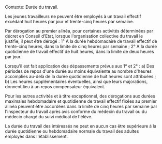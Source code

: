 Contexte: Durée du travail.

Les jeunes travailleurs ne peuvent être employés à un travail effectif excédant huit heures par jour et trente-cinq heures par semaine.

Par dérogation au premier alinéa, pour certaines activités déterminées par décret en Conseil d'Etat, lorsque l'organisation collective du travail le justifie, il peut être dérogé : 1° A la durée hebdomadaire de travail effectif de trente-cinq heures, dans la limite de cinq heures par semaine ; 2° A la durée quotidienne de travail effectif de huit heures, dans la limite de deux heures par jour.

Lorsqu'il est fait application des dépassements prévus aux 1° et 2° : a) Des périodes de repos d'une durée au moins équivalente au nombre d'heures accomplies au-delà de la durée quotidienne de huit heures sont attribuées ; b) Les heures supplémentaires éventuelles, ainsi que leurs majorations, donnent lieu à un repos compensateur équivalent.

Pour les autres activités et à titre exceptionnel, des dérogations aux durées maximales hebdomadaire et quotidienne de travail effectif fixées au premier alinéa peuvent être accordées dans la limite de cinq heures par semaine par l'inspecteur du travail après avis conforme du médecin du travail ou du médecin chargé du suivi médical de l'élève.

La durée du travail des intéressés ne peut en aucun cas être supérieure à la durée quotidienne ou hebdomadaire normale du travail des adultes employés dans l'établissement.